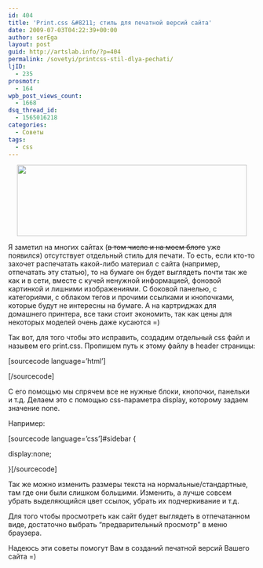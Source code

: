 ```yaml
---
id: 404
title: 'Print.css &#8211; стиль для печатной версий сайта'
date: 2009-07-03T04:22:39+00:00
author: serEga
layout: post
guid: http://artslab.info/?p=404
permalink: /sovetyi/printcss-stil-dlya-pechati/
ljID:
  - 235
prosmotr:
  - 164
wpb_post_views_count:
  - 1668
dsq_thread_id:
  - 1565016218
categories:
  - Советы
tags:
  - css
---
```

<center>
  <a href="http://img.artslab.info/otdelnii_stil_dlya_pechati_teksta.png"><img src="http://img.artslab.info/otdelnii_stil_dlya_pechati_teksta.png" alt="" title="otdelnii_stil_dlya_pechati_teksta" width="468" height="145" class="aligncenter size-full wp-image-5753" srcset="http://img.artslab.info/otdelnii_stil_dlya_pechati_teksta.png 468w, http://img.artslab.info/otdelnii_stil_dlya_pechati_teksta-300x92.png 300w" sizes="(max-width: 468px) 100vw, 468px" /></a>
</center>

Я заметил на многих сайтах (<del datetime="2011-04-08T18:43:19+00:00">в том числе и на моем блоге</del> уже появился) отсутствует отдельный стиль для печати. То есть, если кто-то захочет распечатать какой-либо материал с сайта (например, отпечатать эту статью), то на бумаге он будет выглядеть почти так же как и в сети, вместе с кучей ненужной информацией, фоновой картинкой и лишними изображениями. С боковой панелью, с категориями, с облаком тегов и прочими ссылками и кнопочками, которые будут не интересны на бумаге. А на картриджах для домашнего принтера, все таки стоит экономить, так как цены для некоторых моделей очень даже кусаются =)

Так вот, для того чтобы это исправить, создадим отдельный css файл и назывем его print.css. Пропишем путь к этому файлу в header страницы: 

[sourcecode language=&#8217;html&#8217;]

<link rel="stylesheet" href="print.css" type="text/css" media="print" />
[/sourcecode]

С его помощью мы спрячем все не нужные блоки, кнопочки, панельки и т.д. Делаем это с помощью css-параметра display, которому задаем значение none.
  
Например: 

[sourcecode language=&#8217;css&#8217;]#sidebar {
  
display:none;
  
}[/sourcecode]

Так же можно изменить размеры текста на нормальные/стандартные, там где они были слишком большими. Изменить, а лучше совсем убрать выделяющийся цвет ссылок, убрать их подчеркивание и т.д.
  
Для того чтобы просмотреть как сайт будет выглядеть в отпечатанном виде, достаточно выбрать &#8220;предварительный просмотр&#8221; в меню браузера.

Надеюсь эти советы помогут Вам в созданий печатной версий Вашего сайта =)